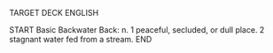 TARGET DECK
ENGLISH

START
Basic
Backwater
Back: n. 1 peaceful, secluded, or dull place. 2 stagnant water fed from a stream.
END
